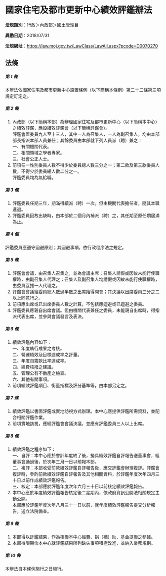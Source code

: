 # 國家住宅及都市更新中心績效評鑑辦法

**法規類別**：行政＞內政部＞國土管理目

**異動日期**：2018/07/31  

**法規網址**：https://law.moj.gov.tw/LawClass/LawAll.aspx?pcode=D0070270





## 法條
##### 第 1 條
本辦法依國家住宅及都市更新中心設置條例（以下簡稱本條例）第二十二條第三項規定訂定之。

##### 第 2 條
1. 內政部（以下簡稱本部）為辦理國家住宅及都市更新中心（以下簡稱本中心）之績效評鑑，應設績效評鑑會（以下簡稱評鑑會）。  
評鑑會置委員九人至十三人，其中一人為召集人，一人為副召集人，均由本部部長指派本部人員兼任；其餘委員由本部就下列人員派（聘）兼之：  
一、有關機關代表。  
二、相關領域之學者專家。  
三、社會公正人士。
1. 前項任一性別委員人數不得少於委員總人數三分之一；第二款及第三款委員人數，不得少於委員總人數二分之一。  
評鑑委員均為無給職。

##### 第 3 條
1. 評鑑委員任期三年，期滿得續派（聘）一次。但由機關代表擔任者，隨其本職進退。
1. 評鑑委員因故出缺時，由本部於二個月內補派（聘）之，其任期至原任期屆滿為止。

##### 第 4 條
評鑑委員應遵守迴避原則；其迴避事項，依行政程序法之規定。

##### 第 5 條
1. 評鑑會會議，由召集人召集之，並為會議主席；召集人請假或因故未能行使職權時，由副召集人代理之；召集人及副召集人均請假或因故未能行使職權時，由委員互推一人代理之。
1. 評鑑會會議經委員總人數過半數之出席始得開會；其決議以出席委員三分之二以上同意行之。
1. 前項應出席或已出席委員人數之計算，不包括應迴避或已迴避之委員。
1. 評鑑委員應親自出席會議。但由機關代表兼任之委員，未能親自出席時，得指派代表出席，並參與會議發言及表決。

##### 第 6 條
1. 績效評鑑內容如下：  
一、年度執行成果之考核。  
二、營運績效及目標達成率之評量。  
三、年度自籌款比率達成率。  
四、經費核撥之建議。  
五、管理公有不動產之檢查。  
六、其他有關事項。
1. 前項績效評鑑項目、衡量指標及評分基準等，由本部另定之。

##### 第 7 條
1. 績效評鑑以書面評鑑或實地訪視方式辦理。本中心應提供評鑑所需資料，並配合相關評鑑作業。
1. 前項實地訪視，應經評鑑會會議決議，並應有評鑑委員三人以上出席。

##### 第 8 條
1. 績效評鑑之程序如下：  
一、自評：本中心應於會計年度終了後，擬具績效評鑑自評報告送董事會，經董事會通過後，於次年三月一日以前報本部。  
二、複評：本部收受前款績效評鑑自評報告後，應交評鑑會辦理複評。評鑑會複評時，參酌前款績效評鑑自評報告及其他相關資料，於評鑑年度次年四月三十日以前作成績效評鑑報告。  
三、核定：本部應於評鑑年度次年六月三十日以前核定績效評鑑報告。
1. 本中心應於年度績效評鑑報告核定後二星期內，依政府資訊公開法相關規定主動公開。  
本部應於評鑑年度次年八月三十一日以前，就年度績效評鑑報告提交分析報告，送立法院備查。

##### 第 9 條
1. 本部得以評鑑結果，作為核撥本中心經費、捐（補）助、基金提撥之參據。
1. 本部得限期命本中心就評鑑結果所列缺失事項積極改進，並納入業務規劃。

##### 第 10 條
本辦法自本條例施行之日施行。


